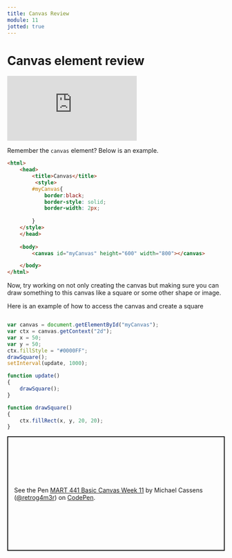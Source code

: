 ```yaml
---
title: Canvas Review
module: 11
jotted: true
---
```


# Canvas element review

<div class="embed-responsive embed-responsive-16by9"><iframe class="embed-responsive-item" src="https://www.youtube.com/embed/CdCkAN7drbE" frameborder="0" allowfullscreen></iframe></div>

Remember the `canvas` element?  Below is an example.

```html
<html>
    <head>
        <title>Canvas</title>
         <style>
        #myCanvas{
            border:black;
            border-style: solid;
            border-width: 2px;
            
        }
    </style>
    </head>
   
    <body>
        <canvas id="myCanvas" height="600" width="800"></canvas>

    </body>
</html>
```

Now, try working on not only creating the canvas but making sure you can draw something to this canvas like a square or some other shape or image.

Here is an example of how to access the canvas and create a square

```js

var canvas = document.getElementById("myCanvas");
var ctx = canvas.getContext("2d");
var x = 50;
var y = 50;
ctx.fillStyle = "#0000FF";
drawSquare();
setInterval(update, 1000);

function update()
{   
    drawSquare();
}

function drawSquare()
{
    ctx.fillRect(x, y, 20, 20);
}

```

<p class="codepen" data-height="265" data-theme-id="light" data-default-tab="html,result" data-user="retrog4m3r" data-slug-hash="BaQeaLW" style="height: 265px; box-sizing: border-box; display: flex; align-items: center; justify-content: center; border: 2px solid; margin: 1em 0; padding: 1em;" data-pen-title="MART 441 Basic Canvas Week 11">
  <span>See the Pen <a href="https://codepen.io/retrog4m3r/pen/BaQeaLW">
  MART 441 Basic Canvas Week 11</a> by Michael Cassens (<a href="https://codepen.io/retrog4m3r">@retrog4m3r</a>)
  on <a href="https://codepen.io">CodePen</a>.</span>
</p>
<script async src="https://cpwebassets.codepen.io/assets/embed/ei.js"></script>
